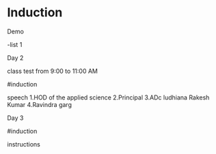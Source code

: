# Induction

Demo

-list 1

Day 2

class test from 9:00 to 11:00 AM

#induction

speech 
1.HOD of the applied science 
2.Principal 
3.ADc ludhiana Rakesh Kumar 
4.Ravindra garg

Day 3 

#induction 

instructions 
